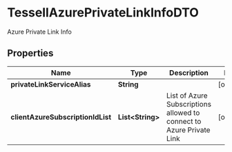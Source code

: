 

# TessellAzurePrivateLinkInfoDTO

Azure Private Link Info

## Properties

Name | Type | Description | Notes
------------ | ------------- | ------------- | -------------
**privateLinkServiceAlias** | **String** |  |  [optional]
**clientAzureSubscriptionIdList** | **List&lt;String&gt;** | List of Azure Subscriptions allowed to connect to Azure Private Link |  [optional]



